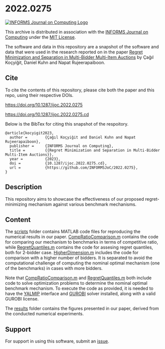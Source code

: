 # 2022.0275

[![INFORMS Journal on Computing Logo](https://INFORMSJoC.github.io/logos/INFORMS_Journal_on_Computing_Header.jpg)](https://pubsonline.informs.org/journal/ijoc)

This archive is distributed in association with the [INFORMS Journal on
Computing](https://pubsonline.informs.org/journal/ijoc) under the [MIT License](LICENSE.txt).

The software and data in this repository are a snapshot of the software and data
that were used in the research reported on in the paper 
[Regret Minimization and Separation in Multi-Bidder Multi-Item Auctions](https://doi.org/10.1287/ijoc.2022.0275) by Çağıl Koçyiğit, Daniel Kuhn and Napat Rujeerapaiboon.

## Cite

To cite the contents of this repository, please cite both the paper and this repo, using their respective DOIs.

https://doi.org/10.1287/ijoc.2022.0275

https://doi.org/10.1287/ijoc.2022.0275.cd

Below is the BibTex for citing this snapshot of the respoitory.

```
@article{kocyigit2023,
  author =        {Çağıl Koçyiğit and Daniel Kuhn and Napat Rujeerapaiboon},
  publisher =     {INFORMS Journal on Computing},
  title =         {{Regret Minimization and Separation in Multi-Bidder Multi-Item Auctions}},
  year =          {2023},
  doi =           {10.1287/ijoc.2022.0275.cd},
  url =           {https://github.com/INFORMSJoC/2022.0275},
}  
```

## Description

This repository aims to showcase the effectiveness of our proposed regret-minimizing mechanism against various benchmark mechanisms.

## Content

The [scripts](scripts) folder contains MATLAB code files for reproducing the numerical results in our paper. [CompRatioComparison.m](scripts/CompRatioComparison.m) contains the code for comparing our mechanism to benchmarks in terms of competitive ratio, while [RegretQuantiles.m](scripts/RegretQuantiles.m) contains the code for assesing regret quantiles, both for 2-bidder case. [HigherDimension.m](scripts/HigherDimension.m) includes the code for comparison with a higher number of bidders. It is separated to avoid the computational challenge of computing the nominal optimal mechanism (one of the benchmarks) in cases with more bidders. 

Note that [CompRatioComparison.m](scripts/CompRatioComparison.m) and [RegretQuantiles.m](scripts/RegretQuantiles.m) both include code to solve optimization problems to determine the nominal optimal benchmark mechanism. To execute the code as provided, it is needed to have the [YALMIP](https://yalmip.github.io/) interface and [GUROBI](https://www.gurobi.com/) solver installed, along with a valid GUROBI license.

The [results](results) folder contains the figures presented in our paper, derived from the conducted numerical experiments.
## Support

For support in using this software, submit an
[issue](https://github.com/INFORMSJoC/2022.0275/issues/new).
